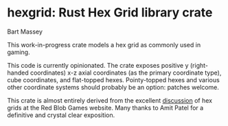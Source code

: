 # hexgrid: Rust Hex Grid library crate
Bart Massey

This work-in-progress crate models a hex grid as commonly
used in gaming.

This code is currently opinionated. The crate exposes
positive y (right-handed coordinates) x-z axial coordinates
(as the primary coordinate type), cube coordinates, and
flat-topped hexes. Pointy-topped hexes and various other
coordinate systems should probably be an option: patches
welcome.

This crate is almost entirely derived from the excellent
[discussion](https://www.redblobgames.com/grids/hexagons/)
of hex grids at the Red Blob Games website. Many thanks to
Amit Patel for a definitive and crystal clear exposition.

